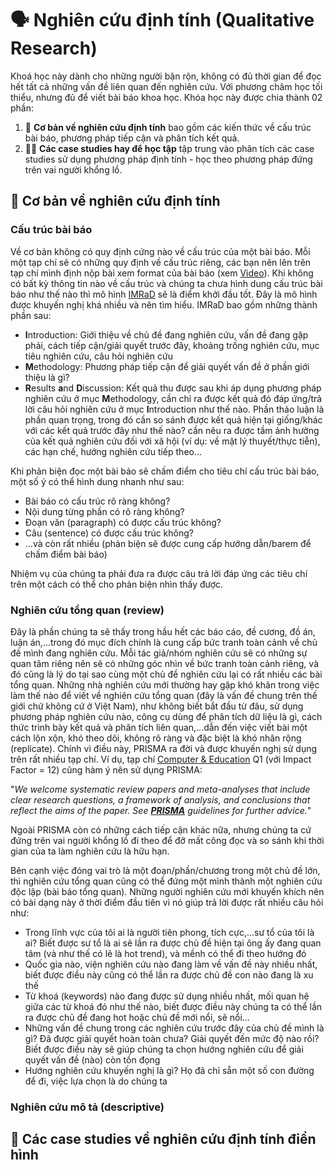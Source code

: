 # 🗣️ Nghiên cứu định tính (Qualitative Research)

Khoá học này dành cho những người bận rộn, không có đủ thời gian để đọc hết tất cả những vấn đề liên quan đến nghiên cứu. Với phương châm học tối thiểu, nhưng đủ để viết bài báo khoa học. Khóa học này được chia thành 02 phần:

1. 🧩 **Cơ bản về nghiên cứu định tính** bao gồm các kiến thức về cấu trúc bài báo, phương pháp tiếp cận và phân tích kết quả.
2. 🧑‍🔬 **Các case studies hay để học tập** tập trung vào phân tích các case studies sử dụng phương pháp định tính - học theo phương pháp đứng trên vai người khổng lồ. 

## 📝 Cơ bản về nghiên cứu định tính

### Cấu trúc bài báo
Về cơ bản không có quy định cứng nào về cấu trúc của một bài báo. Mỗi một tạp chí sẽ có những quy định về cấu trúc riêng, các bạn nên lên trên tạp chí mình định nộp bài xem format của bài báo (xem [Video](https://youtu.be/OVJ2P_el6us)). Khi không có bất kỳ thông tin nào về cấu trúc và chúng ta chưa hình dung cấu trúc bài báo như thế nào thì mô hình [IMRaD](https://en.wikipedia.org/wiki/IMRAD) sẽ là điểm khởi đầu tốt. Đây là mô hình được khuyến nghị khá nhiều và nên tìm hiểu. IMRaD bao gồm những thành phần sau:

- **I**ntroduction: Giới thiệu về chủ đề đang nghiên cứu, vấn đề đang gặp phải, cách tiếp cận/giải quyết trước đây, khoảng trống nghiên cứu, mục tiêu nghiên cứu, câu hỏi nghiên cứu
- **M**ethodology: Phương pháp tiếp cận để giải quyết vấn đề ở phần giới thiệu là gì?
- **R**esults **a**nd **D**iscussion: Kết quả thu được sau khi áp dụng phương pháp nghiên cứu ở mục **M**ethodology, cần chỉ ra được kết quả đó đáp ứng/trả lời câu hỏi nghiên cứu ở mục **I**ntroduction như thế nào. Phần thảo luận là phần quan trọng, trong đó cần so sánh được kết quả hiện tại giống/khác với các kết quả trước đây như thế nào? cần nêu ra được tầm ảnh hưởng của kết quả nghiên cứu đối với xã hội (ví dụ: về mặt lý thuyết/thực tiễn), các hạn chế, hướng nghiên cứu tiếp theo...

Khi phản biện đọc một bài báo sẽ chấm điểm cho tiêu chí cấu trúc bài báo, một số ý có thể hình dung nhanh như sau:

- Bài báo có cấu trúc rõ ràng không? 
- Nội dung từng phần có rõ ràng không?
- Đoạn văn (paragraph) có được cấu trúc không?
- Câu (sentence) có được cấu trúc không?
- ...và còn rất nhiều (phản biện sẽ được cung cấp hướng dẫn/barem để chấm điểm bài báo)

Nhiệm vụ của chúng ta phải đưa ra được câu trả lời đáp ứng các tiêu chí trên một cách có thể cho phản biện nhìn thấy được.


### Nghiên cứu tổng quan (review)
Đây là phần chúng ta sẽ thấy trong hầu hết các báo cáo, đề cương, đồ án, luận án,...trong đó mục đích chính là cung cấp bức tranh toàn cảnh về chủ đề mình đang nghiên cứu. Mỗi tác giả/nhóm nghiên cứu sẽ có những sự quan tâm riêng nên sẽ có những góc nhìn về bức tranh toàn cảnh riêng, và đó cũng là lý do tại sao cùng một chủ đề nghiên cứu lại có rất nhiều các bài tổng quan. Những nhà nghiên cứu mới thường hay gặp khó khăn trong việc làm thế nào để viết về nghiên cứu tổng quan (đây là vấn đề chung trên thế giới chứ không cứ ở Việt Nam), như không biết bắt đầu từ đâu, sử dụng phương pháp nghiên cứu nào, công cụ dùng để phân tích dữ liệu là gì, cách thức trình bày kết quả và phân tích liên quan,...dẫn đến việc viết bài một cách lộn xộn, khó theo dõi, không rõ ràng và đặc biệt là khó nhân rộng (replicate). Chính vì điều này, PRISMA ra đời và được khuyến nghị sử dụng trên rất nhiều tạp chí. Ví dụ, tạp chí [Computer & Education](https://www.sciencedirect.com/journal/computers-and-education) Q1 (với Impact Factor =  12)  cũng hàm ý nên sử dụng PRISMA:

"_We welcome systematic review papers and meta-analyses that include clear research questions, a framework of analysis, and conclusions that reflect the aims of the paper. See [**PRISMA**](http://www.prisma-statement.org/?AspxAutoDetectCookieSupport=1) guidelines for further advice._"

Ngoài PRISMA còn có những cách tiếp cận khác nữa, nhưng chúng ta cứ đứng trên vai người khổng lồ đi theo để đỡ mất công đọc và so sánh khi thời gian của ta làm nghiên cứu là hữu hạn.

Bên cạnh việc đóng vai trò là một đoạn/phần/chương trong một chủ đề lớn, thì nghiên cứu tổng quan cũng có thể đứng một mình thành một nghiên cứu độc lập (bài báo tổng quan). Những người nghiên cứu mới khuyến khích nên có bài dạng này ở thời điểm đầu tiên vì nó giúp trả lời được rất nhiều câu hỏi như:

- Trong lĩnh vực của tôi ai là người tiên phong, tích cực,...sư tổ của tôi là ai? Biết được sư tổ là ai sẽ lần ra được chủ đề hiện tại ông ấy đang quan tâm (và như thế có lẽ là hot trend), và mềnh có thể đi theo hướng đó
- Quốc gia nào, viện nghiên cứu nào đang làm về vấn đề này nhiều nhất, biết được điều này cũng có thể lần ra được chủ đề con nào đang là xu thế
- Từ khoá (keywords) nào đang được sử dụng nhiều nhất, mối quan hệ giữa các từ khoá đó như thế nào, biết được điều này chúng ta có thể lần ra được chủ đề đang hot hoặc chủ đề mới nổi, sẽ nổi...
- Những vấn đề chung trong các nghiên cứu trước đây của chủ đề mình là gì? Đã được giải quyết hoàn toàn chưa? Giải quyết đến mức độ nào rồi? Biết được điều này sẽ giúp chúng ta chọn hướng nghiên cứu để giải quyết vấn đề (nào) còn tồn đọng
- Hướng nghiên cứu khuyến nghị là gì? Họ đã chỉ sẵn một số con đường để đi, việc lựa chọn là do chúng ta

### Nghiên cứu mô tả (descriptive)
## 🧩 Các case studies về nghiên cứu định tính điển hình




